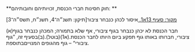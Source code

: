 **חוק חסינות חברי הכנסת, זכויותיהם וחובותיהם: **

[מקור: סעיף 13א1. ](https://he.wikisource.org/wiki/חוק_חסינות_חברי_הכנסת,_זכויותיהם_וחובותיהם#סעיף_13א1)
איסור לכהן כנבחר ציבור[תיקון: תשנ״ה־4, תשנ״ח, תשס״ה־3]

(א)חבר הכנסת לא יכהן כנבחר בגוף ציבורי, אף שלא בתמורה; המכהן כנבחר בגוף ציבורי, חברותו באותו גוף תפקע ביום היותו לחבר הכנסת.(א1)(בוטל).(ב)בסעיף זה, ”גוף ציבורי“ – גוף מהגופים המנוייםבתוספת.